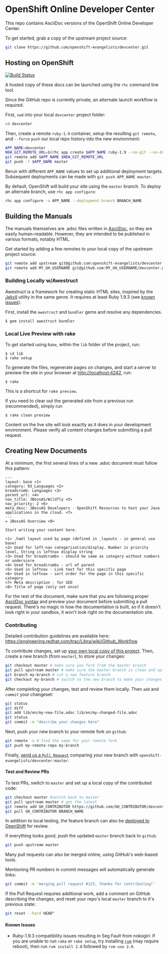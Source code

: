 # OpenShift Online Developer Center
This repo contains AsciiDoc versions of the OpenShift Online Developer Center.

To get started, grab a copy of the upstream project source:
```bash
git clone https://github.com/openshift-evangelists/devcenter.git
```

## Hosting on OpenShift 
[![Build Status](https://build-shifter.rhcloud.com/buildStatus/icon?job=devcenter-build)](https://devcenter-shifter.rhcloud.com/)

A hosted copy of these docs can be launched using the `rhc` command line tool.

Since the GitHub repo is currently private, an alternate launch workflow is required.

First, `cwd` into your local `devcenter` project folder:
```bash
cd devcenter
```

Then, create a remote `ruby-1.9` container, setup the resulting `git remote`, and `--force` `push` our local repo history into the new environment:

```bash
APP_NAME=devcenter
NEW_GIT_REMOTE_URL=$(rhc app create $APP_NAME ruby-1.9 --no-git --no-dns | grep "Git remote:" | sed -e 's/.*Git remote: *\([^ ]*\)/\1/')
git remote add $APP_NAME $NEW_GIT_REMOTE_URL
git push -f $APP_NAME master
```

Rerun with different `APP_NAME` values to set up additional deployment targets.  Subsequent deployments can be made with `git push APP_NAME master`.

By default, OpenShift will build your site using the `master` branch. To deploy an alternate branch, use `rhc app configure`:

```bash
rhc app configure -a APP_NAME --deployment-branch BRANCH_NAME
```

## Building the Manuals
The manuals themselves are .adoc files written in [AsciiDoc](http://asciidoc.org/), so they are easily human-readable. However, they are intended to be published in various formats, notably HTML.

Get started by adding a few remotes to your local copy of the upstream project source:

```bash
git remote add upstream git@github.com:openshift-evangelists/devcenter.git
git remote add MY_GH_USERNAME git@github.com:MY_GH_USERNAME/devcenter.git
```

### Building Locally w/Awestruct
Awestruct is a framework for creating static HTML sites, inspired by the [Jekyll](http://github.com/mojombo/jekyll) utility in the same genre. It requires at least Ruby 1.9.3 (see [known issues](#known-issues)).

First, install the `awestruct` and `bundler` gems and resolve any dependencies.
```
$ gem install awestruct bundler
```

### Local Live Preview with rake

To get started using `Rake`, within the `lib` folder of the project, run:
```
$ cd lib
$ rake setup
```

To generate the files, regenerate pages on changes, and start a server to preview the site in your browser at [http://localhost:4242](http://localhost:4242), run:
```
$ rake
```

This is a shortcut for `rake preview`.

If you need to clear out the generated site from a previous run (recommended), simply run
```
$ rake clean preview
```

Content on the live site will look exactly as it does in your development environment. Please verify all content changes before submitting a pull request.


## Creating New Documents ##
At a minimum, the first several lines of a new .adoc document must follow this pattern:

    ---
    layout: base <1>
    category: 03_Languages <2>
    breadcrumb: Languages <3>
    parent_url: <4>
    nav_title: JBossAS/Wildfly <5>
    nav_priority: 2 <6>
    meta_desc: JBossAS Developers - OpenShift Resources to host your Java applications in the cloud. <7>
    ---
    = JBossAS Overview <8>

    Start writing your content here.

    <1> .haml layout used by page (defined in _layouts - in general use base)
    <2> Used for left-nav categorization/display. Number is priority level, String is leftnav display string
    <3> Used for breadcrumbs - should be same as category without numbers or underscore
    <4> Used for breadcrumbs - url of parent
    <5> Used in leftnav - Link text for this specific page
    <6> Used in leftnav - sort order for the page in this specific category
    <7> Meta description - for SEO
    <8> Title of page (only set once)

For the rest of the document, make sure that you are following proper [AsciiDoc syntax](http://asciidoctor.org/docs/asciidoc-writers-guide/) and preview your document before submitting a pull request. There's no magic in how the documentation is built, so if it doesn't look right in your sandbox, it won't look right on the documentation site.


### Contributing
Detailed contribution guidelines are available here: https://engineering.redhat.com/trac/Libra/wiki/Github_Workflow

To contribute changes, set up [your own local copy of this project](#building-the-manuals). Then, create a new branch (from `master`), to store your changes:

```bash
git checkout master # make sure you fork from the master branch
git pull upstream master # make sure the master branch is clean and up-to-date
git branch my-branch # cut a new feature branch
git checkout my-branch # switch to the new branch to make your changes
```

After completing your changes, test and review them locally.  Then `add` and `commit` your changeset:

```bash
git status
git diff
git add lib/en/my-new-file.adoc lib/en/my-changed-file.adoc
git status
git commit -m "describe your changes here"
```

Next, push your new branch to your remote fork on `github`:

```bash
git remote -v # find the name for your remote fork
git push my-remote-repo my-branch
```

Finally, [send us a `Pull Request`](https://github.com/openshift-evangelists/devcenter/compare) comparing your new branch with `openshift-evangelists/devcenter:master`.

#### Test and Review PRs

To test PRs, switch to `master` and set up a local copy of the contributed code:

```bash
git checkout master #switch back to master
git pull upstream master # get the latest
git remote add GH_CONTRIBUTOR https://github.com/GH_CONTRIBUTOR/devcenter.git
git pull GH_CONTRIBUTOR BRANCH_NAME
```
In addition to local testing, the feature branch can also be [deployed to OpenShift](#hosting-on-openshift) for review.

If everything looks good, push the updated `master` branch back to `github`:

```bash
git push upstream master
```
Many pull requests can also be merged online, using GitHub's web-based tools.  

Mentioning PR numbers in commit messages will automatically generate links:

```bash
git commit -m 'merging pull request #123, thanks for contributing!'
```

If the Pull Request requires additional work, add a comment on GitHub describing the changes, and reset your repo's local `master` branch to it's previous state:

```bash
git reset --hard HEAD^
```

#### Known Issues

* Ruby-1.9.3 compatibility issues resulting in Seg Fault from nokogiri: If you are unable to run `rake` or `rake setup`, try installing [`rvm`](http://rvm.io/) (may require reboot), then run `rvm install 2.0` followed by `rvm use 2.0`.

